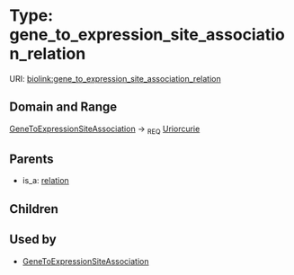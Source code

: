 
# Type: gene_to_expression_site_association_relation




URI: [biolink:gene_to_expression_site_association_relation](https://w3id.org/biolink/vocab/gene_to_expression_site_association_relation)


## Domain and Range

[GeneToExpressionSiteAssociation](GeneToExpressionSiteAssociation.md) ->  <sub>REQ</sub> [Uriorcurie](types/Uriorcurie.md)

## Parents

 *  is_a: [relation](relation.md)

## Children


## Used by

 * [GeneToExpressionSiteAssociation](GeneToExpressionSiteAssociation.md)
